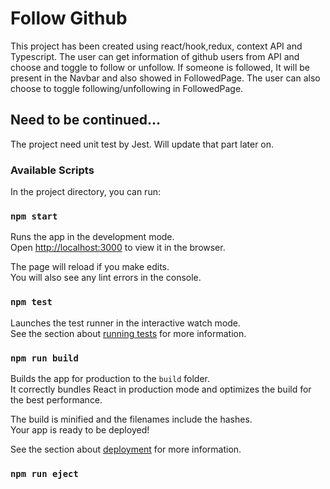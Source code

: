 # Follow Github

This project has been created using react/hook,redux, context API and Typescript.
The user can get information of github users from API and choose and toggle to follow or unfollow.
If someone is followed, It will be present in the Navbar and also showed in FollowedPage. The user can also choose to toggle following/unfollowing in FollowedPage.

## Need to be continued...

The project need unit test by Jest. Will update that part later on.

### Available Scripts

In the project directory, you can run:

### `npm start`

Runs the app in the development mode.<br />
Open [http://localhost:3000](http://localhost:3000) to view it in the browser.

The page will reload if you make edits.<br />
You will also see any lint errors in the console.

### `npm test`

Launches the test runner in the interactive watch mode.<br />
See the section about [running tests](https://facebook.github.io/create-react-app/docs/running-tests) for more information.

### `npm run build`

Builds the app for production to the `build` folder.<br />
It correctly bundles React in production mode and optimizes the build for the best performance.

The build is minified and the filenames include the hashes.<br />
Your app is ready to be deployed!

See the section about [deployment](https://facebook.github.io/create-react-app/docs/deployment) for more information.

### `npm run eject`
